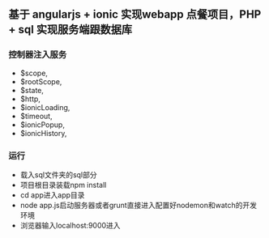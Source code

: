 ## 基于 angularjs + ionic 实现webapp 点餐项目，PHP + sql 实现服务端跟数据库

### 控制器注入服务

 - $scope,
 - $rootScope,
 - $state,
 - $http,
 - $ionicLoading,
 - $timeout,
 - $ionicPopup,
 - $ionicHistory,

### 运行
- 载入sql文件夹的sql部分
- 项目根目录装载npm install
- cd app进入app目录
- node app.js启动服务器或者grunt直接进入配置好nodemon和watch的开发环境
- 浏览器输入localhost:9000进入

